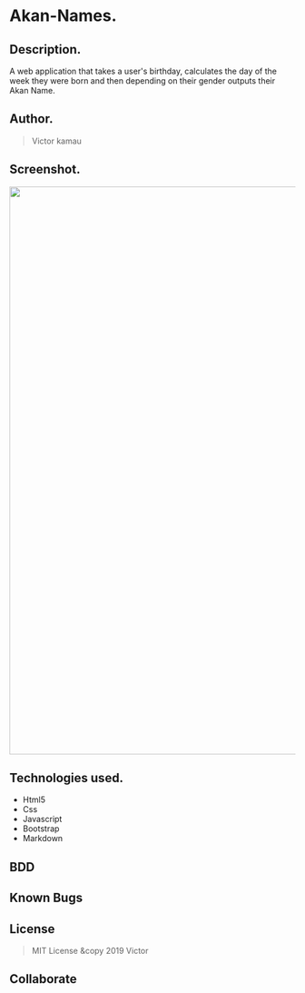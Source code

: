 # Akan-Names.

## Description.
A web application that takes a user's birthday, calculates the day of the week they were born and then depending on their gender outputs their Akan Name. 

## Author.
 > Victor kamau

## Screenshot.
<image src="" width="1000">

## Technologies used.
  * Html5
  * Css
  * Javascript
  * Bootstrap
  * Markdown
  
## BDD

## Known Bugs

## License
> MIT License &copy 2019 Victor 

## Collaborate
